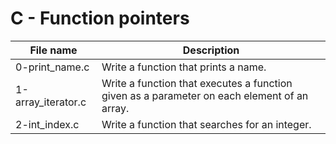 # C - Function pointers

| File name          | Description                                                                                 |
| ------------------ | ------------------------------------------------------------------------------------------- |
| 0-print_name.c     | Write a function that prints a name.                                                        |
| 1-array_iterator.c | Write a function that executes a function given as a parameter on each element of an array. |
| 2-int_index.c      | Write a function that searches for an integer.                                              |

